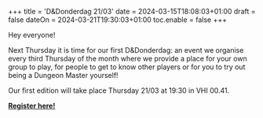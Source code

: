 +++
title = 'D&Donderdag 21/03'
date = 2024-03-15T18:08:03+01:00
draft = false
dateOn = 2024-03-21T19:30:03+01:00
toc.enable = false
+++

Hey everyone! 

Next Thursday it is time for our first D&Donderdag: an event we organise every third Thursday of the month where we provide a place for your own group to play, for people to get to know other players or for you to try out being a Dungeon Master yourself!

Our first edition will take place Thursday 21/03 at 19:30 in VHI 00.41.

[**Register here!**](https://forms.gle/z2si3FguNbx2gHza6)

